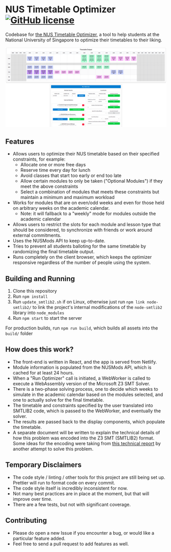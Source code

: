 # NUS Timetable Optimizer [![GitHub license](https://img.shields.io/github/license/Naereen/StrapDown.js.svg)](https://github.com/Naereen/StrapDown.js/blob/master/LICENSE)




Codebase for <a href="https://optimize.sriramsami.com" target="_blank">the NUS Timetable Optimizer</a>, a tool to help students at the National University of Singapore to optimize their timetables to their liking.

![Example Timetable Optimization](timetable_example.png)

## Features
- Allows users to optimize their NUS timetable based on their specified constraints, for example:
  - Allocate one or more free days 
  - Reserve time every day for lunch
  - Avoid classes that start too early or end too late
  - Allow certain modules to only be taken ("Optional Modules") if they meet the above constraints
  - Select a combination of modules that meets these constraints but maintain a minimum and maximum workload
- Works for modules that are on even/odd weeks and even for those held on arbitrary weeks on the academic calendar.
  - Note: it will fallback to a "weekly" mode for modules outside the academic calendar  
- Allows users to restrict the slots for each module and lesson type that should be considered, to synchronize with friends or work around external commitments.  
- Uses the NUSMods API to keep up-to-date.
- Tries to prevent all students balloting for the same timetable by randomizing the final timetable output.
- Runs completely on the client browser, which keeps the optimizer responsive regardless of the number of people using the system.

## Building and Running
1. Clone this repository
1. Run `npm install`
1. Run `update_smtlib2.sh` if on Linux, otherwise just run `npm link node-smtlib2/` to link the project's internal modifications of the `node-smtlib2` library into `node_modules`
1. Run `npm start` to start the server

For production builds, run `npm run build`, which builds all assets into the `build/` folder

## How does this work?
- The front-end is written in React, and the app is served from Netlify.
- Module information is populated from the NUSMods API, which is cached for at least 24 hours.
- When a "Run Optimizer" call is initiated, a WebWorker is called to execute a WebAssembly version of the Microsoft Z3 SMT Solver.
- There is a two-phase solving process, one to decide which weeks to simulate in the academic calendar based on the modules selected, and one to actually solve for the final timetable.
- The timetable and constraints specified by the user translated into SMTLIB2 code, which is passed to the WebWorker, and eventually the solver.
- The results are passed back to the display components, which populate the timetable.
- A separate document will be written to explain the technical details of how this problem was encoded into the Z3 SMT (SMTLIB2) format. Some ideas for the encoding were taking from <a href="https://github.com/raynoldng/orbital-splashdown/blob/master/Splashdown_Technical_Report.pdf" target="_blank">this technical report</a> by another attempt to solve this problem.

## Temporary Disclaimers
- The code style / linting / other tools for this project are still being set up. Prettier will run to format code on every commit. 
- The code style itself is incredibly inconsistent for now.
- Not many best practices are in place at the moment, but that will improve over time.
- There are a few tests, but not with significant coverage.

## Contributing
- Please do open a new Issue if you encounter a bug, or would like a particular feature added.
- Feel free to send a pull request to add features as well.
